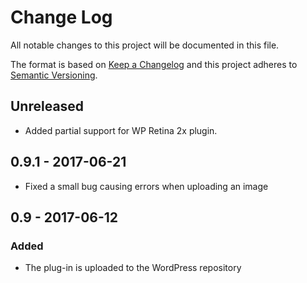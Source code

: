 # Change Log
All notable changes to this project will be documented in this file.

The format is based on [Keep a Changelog](http://keepachangelog.com/)
and this project adheres to [Semantic Versioning](http://semver.org/).

## Unreleased
* Added partial support for WP Retina 2x plugin.

## 0.9.1 - 2017-06-21
* Fixed a small bug causing errors when uploading an image

## 0.9 - 2017-06-12
### Added
* The plug-in is uploaded to the WordPress repository